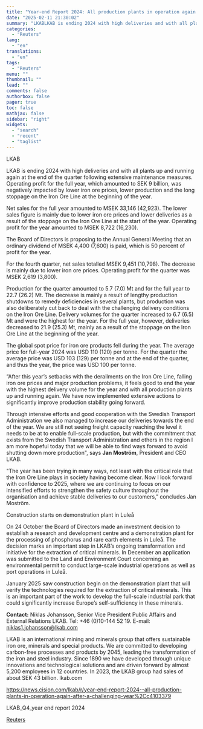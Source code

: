 ```yaml
---
title: "Year-end Report 2024: All production plants in operation again after a challenging year"
date: "2025-02-11 21:30:02"
summary: "LKABLKAB is ending 2024 with high deliveries and with all plants up and running again at the end of the quarter following extensive maintenance measures. Operating profit for the full year, which amounted to SEK 9 billion, was negatively impacted by lower iron ore prices, lower production and the long..."
categories:
  - "Reuters"
lang:
  - "en"
translations:
  - "en"
tags:
  - "Reuters"
menu: ""
thumbnail: ""
lead: ""
comments: false
authorbox: false
pager: true
toc: false
mathjax: false
sidebar: "right"
widgets:
  - "search"
  - "recent"
  - "taglist"
---
```


LKAB

LKAB is ending 2024 with high deliveries and with all plants up and running again at the end of the quarter following extensive maintenance measures. Operating profit for the full year, which amounted to SEK 9 billion, was negatively impacted by lower iron ore prices, lower production and the long stoppage on the Iron Ore Line at the beginning of the year.

Net sales for the full year amounted to MSEK 33,146 (42,923). The lower sales figure is mainly due to lower iron ore prices and lower deliveries as a result of the stoppage on the Iron Ore Line at the start of the year. Operating profit for the year amounted to MSEK 8,722 (16,230).

The Board of Directors is proposing to the Annual General Meeting that an ordinary dividend of MSEK 4,400 (7,600) is paid, which is 50 percent of profit for the year.

For the fourth quarter, net sales totalled MSEK 9,451 (10,798). The decrease is mainly due to lower iron ore prices. Operating profit for the quarter was MSEK 2,619 (3,800).

Production for the quarter amounted to 5.7 (7.0) Mt and for the full year to 22.7 (26.2) Mt. The decrease is mainly a result of lengthy production shutdowns to remedy deficiencies in several plants, but production was also deliberately cut back to deal with the challenging delivery conditions on the Iron Ore Line. Delivery volumes for the quarter increased to 6.7 (6.5) Mt and were the highest for the year. For the full year, however, deliveries decreased to 21.9 (25.3) Mt, mainly as a result of the stoppage on the Iron Ore Line at the beginning of the year.

The global spot price for iron ore products fell during the year. The average price for full-year 2024 was USD 110 (120) per tonne. For the quarter the average price was USD 103 (129) per tonne and at the end of the quarter, and thus the year, the price was USD 100 per tonne.

“After this year’s setbacks with the derailments on the Iron Ore Line, falling iron ore prices and major production problems, it feels good to end the year with the highest delivery volume for the year and with all production plants up and running again. We have now implemented extensive actions to significantly improve production stability going forward.

Through intensive efforts and good cooperation with the Swedish Transport Administration we also managed to increase our deliveries towards the end of the year. We are still not seeing freight capacity reaching the level it needs to be at to enable full-scale production, but with the commitment that exists from the Swedish Transport Administration and others in the region I am more hopeful today that we will be able to find ways forward to avoid shutting down more production", says **Jan Moström**, President and CEO LKAB.

"The year has been trying in many ways, not least with the critical role that the Iron Ore Line plays in society having become clear. Now I look forward with confidence to 2025, where we are continuing to focus on our intensified efforts to strengthen the safety culture throughout the organisation and achieve stable deliveries to our customers,” concludes Jan Moström.

Construction starts on demonstration plant in Luleå

On 24 October the Board of Directors made an investment decision to establish a research and development centre and a demonstration plant for the processing of phosphorus and rare earth elements in Luleå. The decision marks an important step in LKAB’s ongoing transformation and initiative for the extraction of critical minerals. In December an application was submitted to the Land and Environment Court concerning an environmental permit to conduct large-scale industrial operations as well as port operations in Luleå.

January 2025 saw construction begin on the demonstration plant that will verify the technologies required for the extraction of critical minerals. This is an important part of the work to develop the full-scale industrial park that could significantly increase Europe’s self-sufficiency in these minerals.

**Contact:** Niklas Johansson, Senior Vice President Public Affairs and External Relations LKAB. Tel: +46 (0)10-144 52 19. E-mail: niklas1.johansson@lkab.com

LKAB is an international mining and minerals group that offers sustainable iron ore, minerals and special products. We are committed to developing carbon-free processes and products by 2045, leading the transformation of the iron and steel industry. Since 1890 we have developed through unique innovations and technological solutions and are driven forward by almost 5,200 employees in 12 countries. In 2023, the LKAB group had sales of about SEK 43 billion. lkab.com

https://news.cision.com/lkab/r/year-end-report-2024--all-production-plants-in-operation-again-after-a-challenging-year%2Cc4103379

LKAB\_Q4\_year end report 2024

[Reuters](https://www.tradingview.com/news/reuters.com,2025-02-11:newsml_Wkr8LDFXY:0-year-end-report-2024-all-production-plants-in-operation-again-after-a-challenging-year/)
